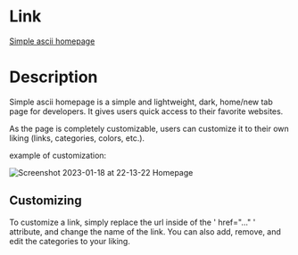 # Link

[Simple ascii homepage](https://simple-ascii-homepage.vercel.app/)


# Description

Simple ascii homepage is a simple and lightweight, dark, home/new tab page for developers. It gives users quick access to their favorite websites.

As the page is completely customizable, users can customize it to their own liking (links, categories, colors, etc.).

example of customization:

![Screenshot 2023-01-18 at 22-13-22 Homepage](https://user-images.githubusercontent.com/111971458/213296184-0f894f53-1123-4761-b56c-4c595d65a141.png)



## Customizing

To customize a link, simply replace the url inside of the ' href="..." ' attribute, and change the name of the link.
You can also add, remove, and edit the categories to your liking.
